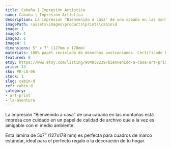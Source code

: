```yaml
---
title: Cabaña | Impresión Artística
name: Cabaña | Impresión Artística
description: La impresión “Bienvenido a casa” de una cabaña en las montañas está impresa con cuidado en un papel de calidad de archivo que a la vez es amigable con el medio ambiente.
imagePath: \assets\images\products\prints\cabin\d
image: 1
image2: 1
image3: 1
image4: 1
dimensions: 5" x 7" (127mm x 178mm)
materials: 100% papel reciclado de desechos postconsumos. Certificado FSC.
featured: 0
etsy: https://www.etsy.com/listing/904938239/bienvenido-a-casa-art-print-hand
price: 13
sku: PR-LA-06
stock: 1
slug: cabin-d
ref: cabin-d
category:
- art-print
- la-aventura
---
```

La impresión “Bienvenido a casa” de una cabaña en las montañas está impresa con cuidado en un papel de calidad de archivo que a la vez es amigable con el medio ambiente.

Esta lámina de 5x7” (127x178 mm) es perfecta para cuadros de marco estándar, ideal para el perfecto regalo o la decoración de tu hogar.
